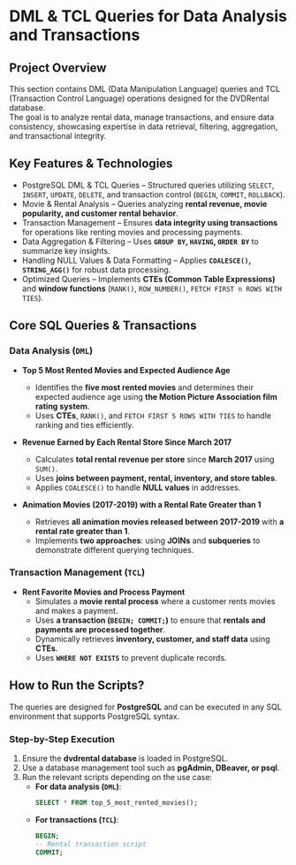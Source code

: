 # DML & TCL Queries for Data Analysis and Transactions  

## **Project Overview**  
This section contains DML (Data Manipulation Language) queries and TCL (Transaction Control Language) operations designed for the DVDRental database.  
The goal is to analyze rental data, manage transactions, and ensure data consistency, showcasing expertise in data retrieval, filtering, aggregation, and transactional integrity.  

## **Key Features & Technologies**  

- PostgreSQL DML & TCL Queries – Structured queries utilizing `SELECT`, `INSERT`, `UPDATE`, `DELETE`, and transaction control (`BEGIN`, `COMMIT`, `ROLLBACK`).  
- Movie & Rental Analysis – Queries analyzing **rental revenue, movie popularity, and customer rental behavior**.  
- Transaction Management – Ensures **data integrity using transactions** for operations like renting movies and processing payments.  
- Data Aggregation & Filtering – Uses **`GROUP BY`, `HAVING`, `ORDER BY`** to summarize key insights.  
- Handling NULL Values & Data Formatting – Applies **`COALESCE()`, `STRING_AGG()`** for robust data processing.  
- Optimized Queries – Implements **CTEs (Common Table Expressions)** and **window functions** (`RANK()`, `ROW_NUMBER()`, `FETCH FIRST n ROWS WITH TIES`).  

## **Core SQL Queries & Transactions**  

### **Data Analysis (`DML`)**
- **Top 5 Most Rented Movies and Expected Audience Age**  
  - Identifies the **five most rented movies** and determines their expected audience age using **the Motion Picture Association film rating system**.  
  - Uses **CTEs**, `RANK()`, and `FETCH FIRST 5 ROWS WITH TIES` to handle ranking and ties efficiently.  

- **Revenue Earned by Each Rental Store Since March 2017**  
  - Calculates **total rental revenue per store** since **March 2017** using `SUM()`.  
  - Uses **joins between payment, rental, inventory, and store tables**.  
  - Applies `COALESCE()` to handle **NULL values** in addresses.  

- **Animation Movies (2017-2019) with a Rental Rate Greater than 1**  
  - Retrieves **all animation movies released between 2017-2019** with **a rental rate greater than 1**.  
  - Implements **two approaches**: using **JOINs** and **subqueries** to demonstrate different querying techniques.  

### **Transaction Management (`TCL`)**
- **Rent Favorite Movies and Process Payment**  
  - Simulates a **movie rental process** where a customer rents movies and makes a payment.  
  - Uses **a transaction (`BEGIN; COMMIT;`)** to ensure that **rentals and payments are processed together**.  
  - Dynamically retrieves **inventory, customer, and staff data** using **CTEs**.  
  - Uses **`WHERE NOT EXISTS`** to prevent duplicate records.  

## **How to Run the Scripts?**  

The queries are designed for **PostgreSQL** and can be executed in any SQL environment that supports PostgreSQL syntax.  

### **Step-by-Step Execution**
1. Ensure the **dvdrental database** is loaded in PostgreSQL.  
2. Use a database management tool such as **pgAdmin, DBeaver, or psql**.  
3. Run the relevant scripts depending on the use case:  
   - **For data analysis (`DML`)**:  
     ```sql
     SELECT * FROM top_5_most_rented_movies();
     ```
   - **For transactions (`TCL`)**:  
     ```sql
     BEGIN;
     -- Rental transaction script
     COMMIT;
     ```  
